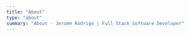 ```yaml
---
title: "About"
type: "about"
summary: "About · Jerome Rodrigo | Full Stack Software Developer"
---
```


